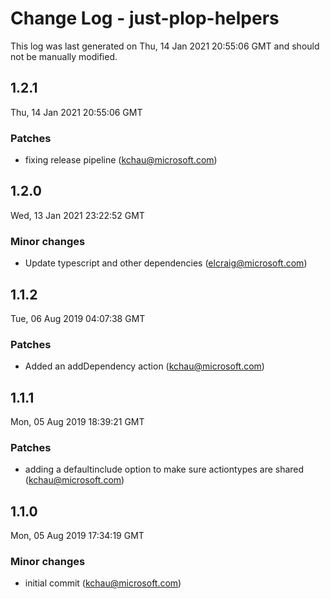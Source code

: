 # Change Log - just-plop-helpers

This log was last generated on Thu, 14 Jan 2021 20:55:06 GMT and should not be manually modified.

<!-- Start content -->

## 1.2.1

Thu, 14 Jan 2021 20:55:06 GMT

### Patches

- fixing release pipeline (kchau@microsoft.com)

## 1.2.0

Wed, 13 Jan 2021 23:22:52 GMT

### Minor changes

- Update typescript and other dependencies (elcraig@microsoft.com)

## 1.1.2
Tue, 06 Aug 2019 04:07:38 GMT

### Patches

- Added an addDependency action (kchau@microsoft.com)

## 1.1.1
Mon, 05 Aug 2019 18:39:21 GMT

### Patches

- adding a defaultinclude option to make sure actiontypes are shared (kchau@microsoft.com)

## 1.1.0
Mon, 05 Aug 2019 17:34:19 GMT

### Minor changes

- initial commit (kchau@microsoft.com)
